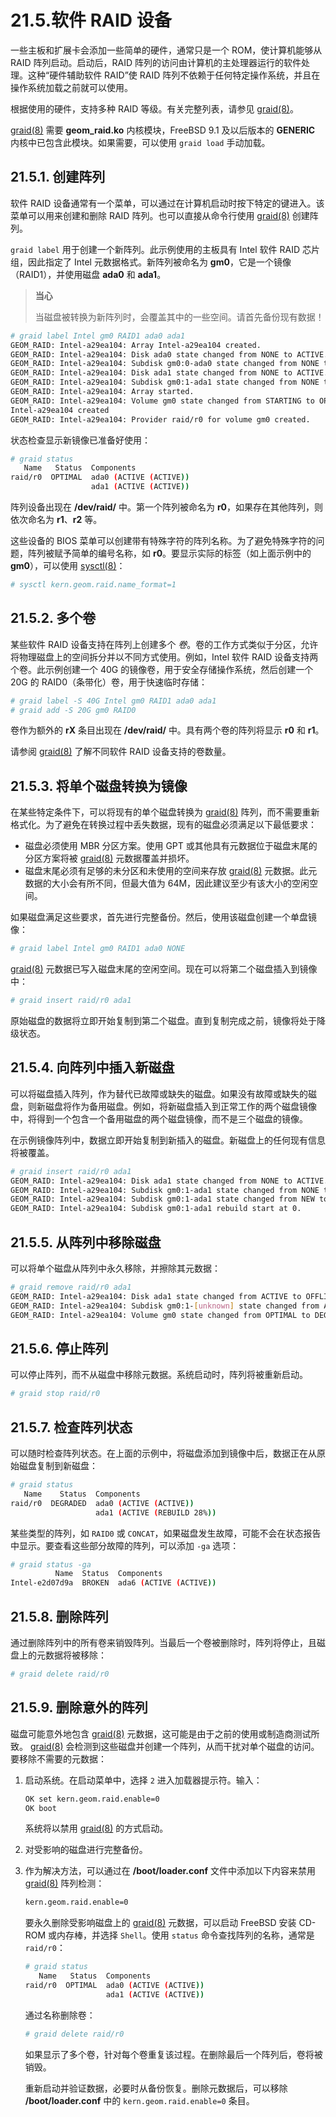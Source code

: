 # 21.5.软件 RAID 设备

一些主板和扩展卡会添加一些简单的硬件，通常只是一个 ROM，使计算机能够从 RAID 阵列启动。启动后，RAID 阵列的访问由计算机的主处理器运行的软件处理。这种“硬件辅助软件 RAID”使 RAID 阵列不依赖于任何特定操作系统，并且在操作系统加载之前就可以使用。

根据使用的硬件，支持多种 RAID 等级。有关完整列表，请参见 [graid(8)](https://man.freebsd.org/cgi/man.cgi?query=graid&sektion=8&format=html)。

[graid(8)](https://man.freebsd.org/cgi/man.cgi?query=graid&sektion=8&format=html) 需要 **geom_raid.ko** 内核模块，FreeBSD 9.1 及以后版本的 **GENERIC** 内核中已包含此模块。如果需要，可以使用 `graid load` 手动加载。

## 21.5.1. 创建阵列

软件 RAID 设备通常有一个菜单，可以通过在计算机启动时按下特定的键进入。该菜单可以用来创建和删除 RAID 阵列。也可以直接从命令行使用 [graid(8)](https://man.freebsd.org/cgi/man.cgi?query=graid&sektion=8&format=html) 创建阵列。

`graid label` 用于创建一个新阵列。此示例使用的主板具有 Intel 软件 RAID 芯片组，因此指定了 Intel 元数据格式。新阵列被命名为 **gm0**，它是一个镜像（RAID1），并使用磁盘 **ada0** 和 **ada1**。

>**当心**
>
> 当磁盘被转换为新阵列时，会覆盖其中的一些空间。请首先备份现有数据！

```sh
# graid label Intel gm0 RAID1 ada0 ada1
GEOM_RAID: Intel-a29ea104: Array Intel-a29ea104 created.
GEOM_RAID: Intel-a29ea104: Disk ada0 state changed from NONE to ACTIVE.
GEOM_RAID: Intel-a29ea104: Subdisk gm0:0-ada0 state changed from NONE to ACTIVE.
GEOM_RAID: Intel-a29ea104: Disk ada1 state changed from NONE to ACTIVE.
GEOM_RAID: Intel-a29ea104: Subdisk gm0:1-ada1 state changed from NONE to ACTIVE.
GEOM_RAID: Intel-a29ea104: Array started.
GEOM_RAID: Intel-a29ea104: Volume gm0 state changed from STARTING to OPTIMAL.
Intel-a29ea104 created
GEOM_RAID: Intel-a29ea104: Provider raid/r0 for volume gm0 created.
```

状态检查显示新镜像已准备好使用：

```sh
# graid status
   Name   Status  Components
raid/r0  OPTIMAL  ada0 (ACTIVE (ACTIVE))
                  ada1 (ACTIVE (ACTIVE))
```

阵列设备出现在 **/dev/raid/** 中。第一个阵列被命名为 **r0**，如果存在其他阵列，则依次命名为 **r1**、**r2** 等。

这些设备的 BIOS 菜单可以创建带有特殊字符的阵列名称。为了避免特殊字符的问题，阵列被赋予简单的编号名称，如 **r0**。要显示实际的标签（如上面示例中的 **gm0**），可以使用 [sysctl(8)](https://man.freebsd.org/cgi/man.cgi?query=sysctl&sektion=8&format=html)：

```sh
# sysctl kern.geom.raid.name_format=1
```

## 21.5.2. 多个卷

某些软件 RAID 设备支持在阵列上创建多个 *卷*。卷的工作方式类似于分区，允许将物理磁盘上的空间拆分并以不同方式使用。例如，Intel 软件 RAID 设备支持两个卷。此示例创建一个 40G 的镜像卷，用于安全存储操作系统，然后创建一个 20G 的 RAID0（条带化）卷，用于快速临时存储：

```sh
# graid label -S 40G Intel gm0 RAID1 ada0 ada1
# graid add -S 20G gm0 RAID0
```

卷作为额外的 **rX** 条目出现在 **/dev/raid/** 中。具有两个卷的阵列将显示 **r0** 和 **r1**。

请参阅 [graid(8)](https://man.freebsd.org/cgi/man.cgi?query=graid&sektion=8&format=html) 了解不同软件 RAID 设备支持的卷数量。

## 21.5.3. 将单个磁盘转换为镜像

在某些特定条件下，可以将现有的单个磁盘转换为 [graid(8)](https://man.freebsd.org/cgi/man.cgi?query=graid&sektion=8&format=html) 阵列，而不需要重新格式化。为了避免在转换过程中丢失数据，现有的磁盘必须满足以下最低要求：

* 磁盘必须使用 MBR 分区方案。使用 GPT 或其他具有元数据位于磁盘末尾的分区方案将被 [graid(8)](https://man.freebsd.org/cgi/man.cgi?query=graid&sektion=8&format=html) 元数据覆盖并损坏。
* 磁盘末尾必须有足够的未分区和未使用的空间来存放 [graid(8)](https://man.freebsd.org/cgi/man.cgi?query=graid&sektion=8&format=html) 元数据。此元数据的大小会有所不同，但最大值为 64M，因此建议至少有该大小的空闲空间。

如果磁盘满足这些要求，首先进行完整备份。然后，使用该磁盘创建一个单盘镜像：

```sh
# graid label Intel gm0 RAID1 ada0 NONE
```

[graid(8)](https://man.freebsd.org/cgi/man.cgi?query=graid&sektion=8&format=html) 元数据已写入磁盘末尾的空闲空间。现在可以将第二个磁盘插入到镜像中：

```sh
# graid insert raid/r0 ada1
```

原始磁盘的数据将立即开始复制到第二个磁盘。直到复制完成之前，镜像将处于降级状态。

## 21.5.4. 向阵列中插入新磁盘

可以将磁盘插入阵列，作为替代已故障或缺失的磁盘。如果没有故障或缺失的磁盘，则新磁盘将作为备用磁盘。例如，将新磁盘插入到正常工作的两个磁盘镜像中，将得到一个包含一个备用磁盘的两个磁盘镜像，而不是三个磁盘的镜像。

在示例镜像阵列中，数据立即开始复制到新插入的磁盘。新磁盘上的任何现有信息将被覆盖。

```sh
# graid insert raid/r0 ada1
GEOM_RAID: Intel-a29ea104: Disk ada1 state changed from NONE to ACTIVE.
GEOM_RAID: Intel-a29ea104: Subdisk gm0:1-ada1 state changed from NONE to NEW.
GEOM_RAID: Intel-a29ea104: Subdisk gm0:1-ada1 state changed from NEW to REBUILD.
GEOM_RAID: Intel-a29ea104: Subdisk gm0:1-ada1 rebuild start at 0.
```

## 21.5.5. 从阵列中移除磁盘

可以将单个磁盘从阵列中永久移除，并擦除其元数据：

```sh
# graid remove raid/r0 ada1
GEOM_RAID: Intel-a29ea104: Disk ada1 state changed from ACTIVE to OFFLINE.
GEOM_RAID: Intel-a29ea104: Subdisk gm0:1-[unknown] state changed from ACTIVE to NONE.
GEOM_RAID: Intel-a29ea104: Volume gm0 state changed from OPTIMAL to DEGRADED.
```

## 21.5.6. 停止阵列

可以停止阵列，而不从磁盘中移除元数据。系统启动时，阵列将被重新启动。

```sh
# graid stop raid/r0
```

## 21.5.7. 检查阵列状态

可以随时检查阵列状态。在上面的示例中，将磁盘添加到镜像中后，数据正在从原始磁盘复制到新磁盘：

```sh
# graid status
   Name    Status  Components
raid/r0  DEGRADED  ada0 (ACTIVE (ACTIVE))
                   ada1 (ACTIVE (REBUILD 28%))
```

某些类型的阵列，如 `RAID0` 或 `CONCAT`，如果磁盘发生故障，可能不会在状态报告中显示。要查看这些部分故障的阵列，可以添加 `-ga` 选项：

```sh
# graid status -ga
          Name  Status  Components
Intel-e2d07d9a  BROKEN  ada6 (ACTIVE (ACTIVE))
```

## 21.5.8. 删除阵列

通过删除阵列中的所有卷来销毁阵列。当最后一个卷被删除时，阵列将停止，且磁盘上的元数据将被移除：

```sh
# graid delete raid/r0
```

## 21.5.9. 删除意外的阵列

磁盘可能意外地包含 [graid(8)](https://man.freebsd.org/cgi/man.cgi?query=graid&sektion=8&format=html) 元数据，这可能是由于之前的使用或制造商测试所致。 [graid(8)](https://man.freebsd.org/cgi/man.cgi?query=graid&sektion=8&format=html) 会检测到这些磁盘并创建一个阵列，从而干扰对单个磁盘的访问。要移除不需要的元数据：

1. 启动系统。在启动菜单中，选择 `2` 进入加载器提示符。输入：

   ```sh
   OK set kern.geom.raid.enable=0
   OK boot
   ```

   系统将以禁用 [graid(8)](https://man.freebsd.org/cgi/man.cgi?query=graid&sektion=8&format=html) 的方式启动。

2. 对受影响的磁盘进行完整备份。

3. 作为解决方法，可以通过在 **/boot/loader.conf** 文件中添加以下内容来禁用 [graid(8)](https://man.freebsd.org/cgi/man.cgi?query=graid&sektion=8&format=html) 阵列检测：

   ```sh
   kern.geom.raid.enable=0
   ```

   要永久删除受影响磁盘上的 [graid(8)](https://man.freebsd.org/cgi/man.cgi?query=graid&sektion=8&format=html) 元数据，可以启动 FreeBSD 安装 CD-ROM 或内存棒，并选择 `Shell`。使用 `status` 命令查找阵列的名称，通常是 `raid/r0`：

   ```sh
   # graid status
      Name   Status  Components
   raid/r0  OPTIMAL  ada0 (ACTIVE (ACTIVE))
                     ada1 (ACTIVE (ACTIVE))
   ```

   通过名称删除卷：

   ```sh
   # graid delete raid/r0
   ```

   如果显示了多个卷，针对每个卷重复该过程。在删除最后一个阵列后，卷将被销毁。

   重新启动并验证数据，必要时从备份恢复。删除元数据后，可以移除 **/boot/loader.conf** 中的 `kern.geom.raid.enable=0` 条目。
